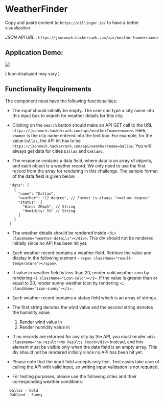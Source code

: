 # WeatherFinder

Copy and paste content to `https://dillinger.io/` to have a better visualization

_JSON API URL :_
`https://jsonmock.hackerrank.com/api/weather?name=<name>`

## Application Demo:

![](https://hrcdn.net/s3_pub/istreet-assets/I8LW4foLtjrt6jvB0RIv4w/weather-finder.gif)

( Icon displayed may vary )

## Functionality Requirements

The component must have the following functionalities:

- The input should initially be empty. The user can type a city name into this input box to search for weather details for this city.

- Clicking on the `Search` button should make an API GET call to the URL `https://jsonmock.hackerrank.com/api/weather?name=<name>`. Here, `<name>` is the city name entered into the text box. For example, for the value `Dallas`, the API hit has to be `https://jsonmock.hackerrank.com/api/weather?name=Dallas`. You will always get data for cities `Dallas` and `Oakland`.

- The response contains a data field, where data is an array of objects, and each object is a weather record. We only need to use the first record from the array for rendering in this challenge. The sample format of the data field is given below:

```
  "data": [
    {
      "name": "Dallas",
      "weather": "12 degree", // Format is always "<value> degree"
      "status": [
        "Wind: 2Kmph", // String
        "Humidity: 5%" // String
      ]
    }
  ]
```

- The weather details should be rendered inside `<div className="weather-details"></div>`. This div should not be rendered initially since no API has been hit yet.

- Each weather record contains a weather field. Retrieve the value and display in the following element - `<span className="result-temperature"></span>`.

- If value in weather field is less than 20, render cold weather icon by rendering `<i className="icon-cold"></i>`. If the value is greater than or equal to 20, render sunny weather icon by rendering `<i className="icon-sunny"></i>`.

- Each weather record contains a status field which is an array of strings.

- The first string denotes the wind value and the second string denotes the humidity value.

  1. Render wind value in <div className="result-wind"></div>
  2. Render humidity value in <div className="result-humidity"></div>

- If no records are returned for any city by the API, you must render `<div className="no-result">No Results Found</div>` instead, and this element must be visible only when the data field is an empty array. This div should not be rendered initially since no API has been hit yet.

- Please note that the input field accepts only text. Test cases take care of calling the API with valid input, so writing input validation is not required.

- For testing purposes, please use the following cities and their corresponding weather conditions:

```
  Dallas - Cold
  Oakland - Sunny
```

